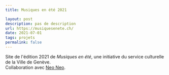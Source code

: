 ```yaml
---
title: Musiques en été 2021

layout: post
description: pas de description
url: https://musiquesenete.ch/
date: 2021-07-01
tags: projets
permalink: false
---
```

Site de l'édition 2021 de *Musiques en été*, une initiative du service culturelle de la Ville de Genève.  
Collaboration avec <a href="//www.neoneo.ch/" target="_blank">Neo Neo</a>. 
